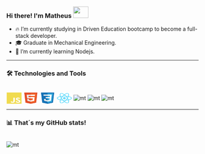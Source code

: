 ### Hi there! I'm Matheus <img height="30" width="40" src="https://github.com/blackcater/blackcater/raw/main/images/Hi.gif" />

- 🔥 I’m currently studying in Driven Education bootcamp to become a full-stack developer.
- 🎓 Graduate in Mechanical Engineering.
- 🌱 I’m currently learning Nodejs.

---

### 🛠️ Technologies and Tools
<div style="display: inline_block"><br>
  <img align="center" alt="mt" height="30" width="40" src="https://raw.githubusercontent.com/devicons/devicon/master/icons/javascript/javascript-plain.svg">
  <img align="center" alt="mt" height="30" width="40" src="https://raw.githubusercontent.com/devicons/devicon/master/icons/html5/html5-original.svg">
  <img align="center" alt="mt"height="30" width="40" src="https://raw.githubusercontent.com/devicons/devicon/master/icons/css3/css3-original.svg">
  <img align="center" alt="mt" height="30" width="40" src="https://raw.githubusercontent.com/devicons/devicon/master/icons/react/react-original.svg">
  <img align="center" alt="mt" height="30" width="40" src="https://cdn.jsdelivr.net/gh/devicons/devicon/icons/figma/figma-original.svg" />
  <img align="center" alt="mt" height="30" width="40" src="https://cdn.jsdelivr.net/gh/devicons/devicon/icons/trello/trello-plain.svg" />
  <img align="center" alt="mt" height="60" width="60" src="https://user-images.githubusercontent.com/98189571/169192811-07e7fd28-9297-4b72-916d-0b34cf4c9480.svg" />
</div>

---

### 📊 That´s my GitHub stats!
<div style="display: inline_block"><br>
  <img align="left" alt="mt" width="400" src="https://github-readme-stats.vercel.app/api/top-langs/?username=matheusfacciolla&layout=compact&theme=tokyonight" />
</div>
<!--


**matheusfacciolla/matheusfacciolla** is a ✨ _special_ ✨ repository because its `README.md` (this file) appears on your GitHub profile.

Here are some ideas to get you started:

- 🔭 I’m currently working on ...
- 🌱 I’m currently learning ...
- 👯 I’m looking to collaborate on ...
- 🤔 I’m looking for help with ...
- 💬 Ask me about ...
- 📫 How to reach me: ...
- 😄 Pronouns: ...
- ⚡ Fun fact: ...
-->
